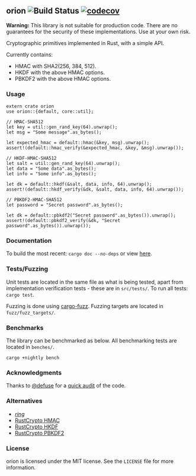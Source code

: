 ## orion ![Build Status](https://travis-ci.org/brycx/orion.svg?branch=master) [![codecov](https://codecov.io/gh/brycx/orion/branch/master/graph/badge.svg)](https://codecov.io/gh/brycx/orion)

**Warning:** This library is not suitable for production code. There are no guarantees for the security of these implementations. Use at your own risk.

Cryptographic primitives implemented in Rust, with a simple API.

Currently contains:
* HMAC with SHA2(256, 384, 512).
* HKDF with the above HMAC options.
* PBKDF2 with the above HMAC options.

### Usage
```
extern crate orion
use orion::{default, core::util};

// HMAC-SHA512
let key = util::gen_rand_key(64).unwrap();
let msg = "Some message".as_bytes();

let expected_hmac = default::hmac(&key, msg).unwrap();
assert!(default::hmac_verify(&expected_hmac, &key, &msg).unwrap());

// HKDF-HMAC-SHA512
let salt = util::gen_rand_key(64).unwrap();
let data = "Some data".as_bytes();
let info = "Some info".as_bytes();

let dk = default::hkdf(&salt, data, info, 64).unwrap();
assert!(default::hkdf_verify(&dk, &salt, data, info, 64).unwrap());

// PBKDF2-HMAC-SHA512
let password = "Secret password".as_bytes();

let dk = default::pbkdf2("Secret password".as_bytes()).unwrap();
assert!(default::pbkdf2_verify(&dk, "Secret password".as_bytes()).unwrap());
```


### Documentation
To build the most recent: ```cargo doc --no-deps``` or view [here](https://docs.rs/orion).

### Tests/Fuzzing
Unit tests are located in the same file as what is being tested, apart from implementation verification tests - these are in `src/tests/`. To run all tests: `cargo test`.

Fuzzing is done using [cargo-fuzz](https://github.com/rust-fuzz/cargo-fuzz). Fuzzing targets are located in `fuzz/fuzz_targets/`.

### Benchmarks
The library can be benchmarked as below. All benchmarking tests are located in `benches/`.
```
cargo +nightly bench
```
### Acknowledgments
Thanks to [@defuse](https://github.com/defuse) for a [quick audit](https://github.com/brycx/orion/issues/3) of the code.

### Alternatives
- [*ring*](https://crates.io/crates/ring)
- [RustCrypto HMAC](https://crates.io/crates/hmac)
- [RustCrypto HKDF](https://crates.io/crates/hkdf)
- [RustCrypto PBKDF2](https://crates.io/crates/pbkdf2)

### License
orion is licensed under the MIT license. See the `LICENSE` file for more information.
